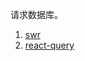请求数据库。

1. [swr](https://swr.vercel.app/zh-CN)
2. [react-query](https://tanstack.com/query/latest/docs/react/overview)

